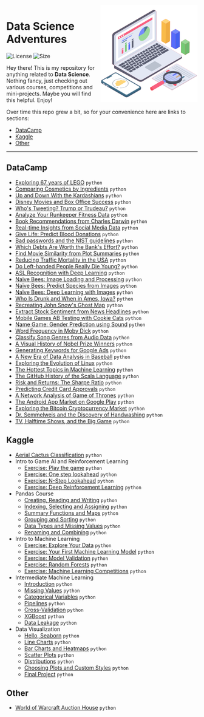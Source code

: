 <img src="header_icon.png" align="right" width="256" alt="header pic"/>

# Data Science Adventures

![License](https://img.shields.io/github/license/lukzmu/data-science)
![Size](https://img.shields.io/github/languages/code-size/lukzmu/data-science)

Hey there! This is my repository for anything related to **Data Science**. Nothing fancy, just checking out various courses, competitions and mini-projects. Maybe you will find this helpful. Enjoy!

Over time this repo grew a bit, so for your convenience here are links to sections:

- [DataCamp](#datacamp)
- [Kaggle](#kaggle)
- [Other](#other)

---

## DataCamp

- [Exploring 67 years of LEGO](https://github.com/lukzmu/data-science/blob/master/DataCamp/Exploring%2067%20years%20of%20LEGO/notebook.ipynb) `python`
- [Comparing Cosmetics by Ingredients](https://github.com/lukzmu/data-science/blob/master/DataCamp/Comparing%20Cosmetics%20by%20Ingredients/notebook.ipynb) `python`
- [Up and Down With the Kardashians](https://github.com/lukzmu/data-science/blob/master/DataCamp/Up%20and%20Down%20With%20the%20Kardashians/notebook.ipynb) `python`
- [Disney Movies and Box Office Success](https://github.com/lukzmu/data-science/blob/master/DataCamp/Disney%20Movies%20and%20Box%20Office%20Success/notebook.ipynb) `python`
- [Who's Tweeting? Trump or Trudeau?](https://github.com/lukzmu/data-science/blob/master/DataCamp/Who's%20Tweeting%3F%20Trump%20or%20Trudeau%3F/notebook.ipynb) `python`
- [Analyze Your Runkeeper Fitness Data](https://github.com/lukzmu/data-science/blob/master/DataCamp/Analyze%20Your%20Runkeeper%20Fitness%20Data/notebook.ipynb) `python`
- [Book Recommendations from Charles Darwin](https://github.com/lukzmu/data-science/blob/master/DataCamp/Book%20Recommendations%20from%20Charles%20Darwin/notebook.ipynb) `python`
- [Real-time Insights from Social Media Data](https://github.com/lukzmu/data-science/blob/master/DataCamp/Real-time%20Insights%20from%20Social%20Media%20Data/notebook.ipynb) `python`
- [Give Life: Predict Blood Donations](https://github.com/lukzmu/data-science/blob/master/DataCamp/Give%20Life:%20Predict%20Blood%20Donations/notebook.ipynb) `python`
- [Bad passwords and the NIST guidelines](https://github.com/lukzmu/data-science/blob/master/DataCamp/Bad%20passwords%20and%20the%20NIST%20guidelines/notebook.ipynb) `python`
- [Which Debts Are Worth the Bank's Effort?](https://github.com/lukzmu/data-science/blob/master/DataCamp/Which%20Debts%20Are%20Worth%20the%20Bank's%20Effort%3F/notebook.ipynb) `python`
- [Find Movie Similarity from Plot Summaries](https://github.com/lukzmu/data-science/blob/master/DataCamp/Find%20Movie%20Similarity%20from%20Plot%20Summaries/notebook.ipynb) `python`
- [Reducing Traffic Mortality in the USA](https://github.com/lukzmu/data-science/blob/master/DataCamp/Reducing%20Traffic%20Mortality%20in%20the%20USA/notebook.ipynb) `python`
- [Do Left-handed People Really Die Young?](https://github.com/lukzmu/data-science/blob/master/DataCamp/Do%20Left-handed%20People%20Really%20Die%20Young%3F/notebook.ipynb) `python`
- [ASL Recognition with Deep Learning](https://github.com/lukzmu/data-science/blob/master/DataCamp/ASL%20Recognition%20with%20Deep%20Learning/notebook.ipynb) `python`
- [Naïve Bees: Image Loading and Processing](https://github.com/lukzmu/data-science/blob/master/DataCamp/Na%C3%AFve%20Bees:%20Image%20Loading%20and%20Processing/notebook.ipynb) `python`
- [Naïve Bees: Predict Species from Images](https://github.com/lukzmu/data-science/blob/master/DataCamp/Na%C3%AFve%20Bees:%20Predict%20Species%20from%20Images/notebook.ipynb) `python`
- [Naïve Bees: Deep Learning with Images](https://github.com/lukzmu/data-science/blob/master/DataCamp/Na%C3%AFve%20Bees:%20Deep%20Learning%20with%20Images/notebook.ipynb) `python`
- [Who Is Drunk and When in Ames, Iowa?](https://github.com/lukzmu/data-science/blob/master/DataCamp/Who%20Is%20Drunk%20and%20When%20in%20Ames%2C%20Iowa%3F/notebook.ipynb) `python`
- [Recreating John Snow's Ghost Map](https://github.com/lukzmu/data-science/blob/master/DataCamp/Recreating%20John%20Snow's%20Ghost%20Map/notebook.ipynb) `python`
- [Extract Stock Sentiment from News Headlines](https://github.com/lukzmu/data-science/blob/master/DataCamp/Extract%20Stock%20Sentiment%20from%20News%20Headlines/notebook.ipynb) `python`
- [Mobile Games AB Testing with Cookie Cats](https://github.com/lukzmu/data-science/blob/master/DataCamp/Mobile%20Games%20AB%20Testing%20with%20Cookie%20Cats/notebook.ipynb) `python`
- [Name Game: Gender Prediction using Sound](https://github.com/lukzmu/data-science/blob/master/DataCamp/Name%20Game:%20Gender%20Prediction%20using%20Sound/notebook.ipynb) `python`
- [Word Frequency in Moby Dick](https://github.com/lukzmu/data-science/blob/master/DataCamp/Word%20Frequency%20in%20Moby%20Dick/notebook.ipynb) `python`
- [Classify Song Genres from Audio Data](https://github.com/lukzmu/data-science/blob/master/DataCamp/Classify%20Song%20Genres%20from%20Audio%20Data/notebook.ipynb) `python`
- [A Visual History of Nobel Prize Winners](https://github.com/lukzmu/data-science/blob/master/DataCamp/A%20Visual%20History%20of%20Nobel%20Prize%20Winners/notebook.ipynb) `python`
- [Generating Keywords for Google Ads](https://github.com/lukzmu/data-science/blob/master/DataCamp/Generating%20Keywords%20for%20Google%20Ads/notebook.ipynb) `python`
- [A New Era of Data Analysis in Baseball](https://github.com/lukzmu/data-science/blob/master/DataCamp/A%20New%20Era%20of%20Data%20Analysis%20in%20Baseball/notebook.ipynb) `python`
- [Exploring the Evolution of Linux](https://github.com/lukzmu/data-science/blob/master/DataCamp/Exploring%20the%20Evolution%20of%20Linux/notebook.ipynb) `python`
- [The Hottest Topics in Machine Learning](https://github.com/lukzmu/data-science/blob/master/DataCamp/The%20Hottest%20Topics%20in%20Machine%20Learning/notebook.ipynb) `python`
- [The GitHub History of the Scala Language](https://github.com/lukzmu/data-science/blob/master/DataCamp/The%20GitHub%20History%20of%20the%20Scala%20Language/notebook.ipynb) `python`
- [Risk and Returns: The Sharpe Ratio](https://github.com/lukzmu/data-science/blob/master/DataCamp/Risk%20and%20Returns:%20The%20Sharpe%20Ratio/notebook.ipynb) `python`
- [Predicting Credit Card Approvals](https://github.com/lukzmu/data-science/blob/master/DataCamp/Predicting%20Credit%20Card%20Approvals/notebook.ipynb) `python`
- [A Network Analysis of Game of Thrones](https://github.com/lukzmu/data-science/blob/master/DataCamp/A%20Network%20Analysis%20of%20Game%20of%20Thrones/notebook.ipynb) `python`
- [The Android App Market on Google Play](https://github.com/lukzmu/data-science/blob/master/DataCamp/The%20Android%20App%20Market%20on%20Google%20Play/notebook.ipynb) `python`
- [Exploring the Bitcoin Cryptocurrency Market](https://github.com/lukzmu/data-science/blob/master/DataCamp/Exploring%20the%20Bitcoin%20Cryptocurrency%20Market/notebook.ipynb) `python`
- [Dr. Semmelweis and the Discovery of Handwashing](https://github.com/lukzmu/data-science/blob/master/DataCamp/Dr.%20Semmelweis%20and%20the%20Discovery%20of%20Handwashing/notebook.ipynb) `python`
- [TV, Halftime Shows, and the Big Game](https://github.com/lukzmu/data-science/blob/master/DataCamp/TV%2C%20Halftime%20Shows%2C%20and%20the%20Big%20Game/notebook.ipynb) `python`

## Kaggle

- [Aerial Cactus Classification](https://github.com/lukzmu/data-science/blob/master/Kaggle/Aerial%20Cactus%20Classification/aerial-cactus.ipynb) `python`
- Intro to Game AI and Reinforcement Learning
   - [Exercise: Play the game](https://github.com/lukzmu/data-science/blob/master/Kaggle/Intro%20to%20Game%20AI%20and%20Reinforcement%20Learning/exercise-play-the-game.ipynb) `python`
   - [Exercise: One step lookahead](https://github.com/lukzmu/data-science/blob/master/Kaggle/Intro%20to%20Game%20AI%20and%20Reinforcement%20Learning/exercise-one-step-lookahead.ipynb) `python`
   - [Exercise: N-Step Lookahead](https://github.com/lukzmu/data-science/blob/master/Kaggle/Intro%20to%20Game%20AI%20and%20Reinforcement%20Learning/exercise-n-step-lookahead.ipynb) `python`
   - [Exercise: Deep Reinforcement Learning](https://github.com/lukzmu/data-science/blob/master/Kaggle/Intro%20to%20Game%20AI%20and%20Reinforcement%20Learning/exercise-deep-reinforcement-learning.ipynb) `python`
- Pandas Course
   - [Creating, Reading and Writing](https://github.com/lukzmu/data-science/blob/master/Kaggle/Pandas%20Course/exercise-creating-reading-and-writing.ipynb) `python`
   - [Indexing, Selecting and Assigning](https://github.com/lukzmu/data-science/blob/master/Kaggle/Pandas%20Course/exercise-indexing-selecting-assigning.ipynb) `python`
   - [Summary Functions and Maps](https://github.com/lukzmu/data-science/blob/master/Kaggle/Pandas%20Course/exercise-summary-functions-and-maps.ipynb) `python`
   - [Grouping and Sorting](https://github.com/lukzmu/data-science/blob/master/Kaggle/Pandas%20Course/exercise-grouping-and-sorting.ipynb) `python`
   - [Data Types and Missing Values](https://github.com/lukzmu/data-science/blob/master/Kaggle/Pandas%20Course/exercise-data-types-and-missing-values.ipynb) `python`
   - [Renaming and Combining](https://github.com/lukzmu/data-science/blob/master/Kaggle/Pandas%20Course/exercise-renaming-and-combining.ipynb) `python`
- Intro to Machine Learning
   - [Exercise: Explore Your Data](https://github.com/lukzmu/data-science/blob/master/Kaggle/Intro%20to%20Machine%20Learning/exercise-explore-your-data.ipynb) `python`
   - [Exercise: Your First Machine Learning Model](https://github.com/lukzmu/data-science/blob/master/Kaggle/Intro%20to%20Machine%20Learning/exercise-your-first-machine-learning-model.ipynb) `python`
   - [Exercise: Model Validation](https://github.com/lukzmu/data-science/blob/master/Kaggle/Intro%20to%20Machine%20Learning/exercise-model-validation.ipynb) `python`
   - [Exercise: Random Forests](https://github.com/lukzmu/data-science/blob/master/Kaggle/Intro%20to%20Machine%20Learning/exercise-random-forests.ipynb) `python`
   - [Exercise: Machine Learning Competitions](https://github.com/lukzmu/data-science/blob/master/Kaggle/Intro%20to%20Machine%20Learning/exercise-machine-learning-competitions.ipynb) `python`
- Intermediate Machine Learning
   - [Introduction](https://github.com/lukzmu/data-science/blob/master/Kaggle/Intermediate%20Machine%20Learning/exercise-introduction.ipynb) `python`
   - [Missing Values](https://github.com/lukzmu/data-science/blob/master/Kaggle/Intermediate%20Machine%20Learning/exercise-missing-values.ipynb) `python`
   - [Categorical Variables](https://github.com/lukzmu/data-science/blob/master/Kaggle/Intermediate%20Machine%20Learning/exercise-categorical-variables.ipynb) `python`
   - [Pipelines](https://github.com/lukzmu/data-science/blob/master/Kaggle/Intermediate%20Machine%20Learning/exercise-pipelines.ipynb) `python`
   - [Cross-Validation](https://github.com/lukzmu/data-science/blob/master/Kaggle/Intermediate%20Machine%20Learning/exercise-cross-validation.ipynb) `python`
   - [XGBoost](https://github.com/lukzmu/data-science/blob/master/Kaggle/Intermediate%20Machine%20Learning/exercise-xgboost.ipynb) `python`
   - [Data Leakage](https://github.com/lukzmu/data-science/blob/master/Kaggle/Intermediate%20Machine%20Learning/exercise-data-leakage.ipynb) `python`
- Data Visualization
   - [Hello, Seaborn](https://github.com/lukzmu/data-science/blob/master/Kaggle/Data%20Visualization/exercise-hello-seaborn.ipynb) `python`
   - [Line Charts](https://github.com/lukzmu/data-science/blob/master/Kaggle/Data%20Visualization/exercise-line-charts.ipynb) `python`
   - [Bar Charts and Heatmaps](https://github.com/lukzmu/data-science/blob/master/Kaggle/Data%20Visualization/exercise-bar-charts-and-heatmaps.ipynb) `python`
   - [Scatter Plots](https://github.com/lukzmu/data-science/blob/master/Kaggle/Data%20Visualization/exercise-scatter-plots.ipynb) `python`
   - [Distributions](https://github.com/lukzmu/data-science/blob/master/Kaggle/Data%20Visualization/exercise-distributions.ipynb) `python`
   - [Choosing Plots and Custom Styles](https://github.com/lukzmu/data-science/blob/master/Kaggle/Data%20Visualization/exercise-choosing-plot-types-and-custom-styles.ipynb) `python`
   - [Final Project](https://github.com/lukzmu/data-science/blob/master/Kaggle/Data%20Visualization/exercise-final-project.ipynb) `python`

## Other

- [World of Warcraft Auction House](https://github.com/lukzmu/data-science/blob/master/Other/World%20of%20Warcraft%20Auction%20House/notebook.ipynb) `python`
